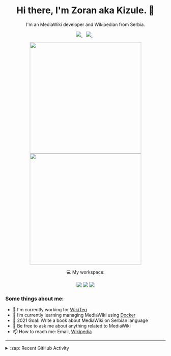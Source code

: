 <h1 align="center">
Hi there, I'm Zoran aka Kizule. 👋
</h1>

<p align="center">
I'm an MediaWiki developer and Wikipedian from Serbia.
</p>

<p align="center">

  <a href="https://www.linkedin.com/in/zoran-dori-85707a216/">
    <img src="https://img.shields.io/badge/linkedin-%230077B5.svg?&style=for-the-badge&logo=linkedin&logoColor=white" />
  </a>&nbsp;&nbsp;
  <a href="https://instagram.com/iamkizule">
    <img src="https://img.shields.io/badge/instagram-%23E4405F.svg?&style=for-the-badge&logo=instagram&logoColor=white" />        
  </a>&nbsp;&nbsp;

</p>

<p align='center'>
  <a href="#"><img src="https://github-readme-stats.vercel.app/api?username=kizule&show_icons=true&count_private=true&theme=dark" width="350"></a>
  <br>
  <a href="#"><img src="https://github-readme-stats.vercel.app/api/top-langs/?username=kizule&count_private=true&theme=dark" width="350"></a>
</p>

<p align="center">
  💻 My workspace:<br/><br/>
  <img src="https://img.shields.io/badge/windows-%230078D6.svg?&style=for-the-badge&logo=windows&logoColor=white" />
  <img src="https://img.shields.io/badge/amd-ryzen%20%205%203500u-%230071C5.svg?&style=for-the-badge&logo=amd&logoColor=white" />
  <img src="https://img.shields.io/badge/RAM-8GB-%230071C5.svg?&style=for-the-badge&logoColor=white" />
</p>

### Some things about me:

* 💼 I'm currently working for [WikiTeq](https://wikiteq.com)
* 🌱 I’m currently learning managing MediaWiki using [Docker](https://docker.com)
* 🥅 2021 Goal: Write a book about MediaWiki on Serbian language
* 💬 Be free to ask me about anything related to MediaWiki
* 📫 How to reach me: Email, [Wikipedia](https://en.wikipedia.org/wiki/User_talk:Kizule)

---
<details>
  <summary>:zap: Recent GitHub Activity</summary>

<!--RECENT_ACTIVITY:start-->
1. 🎉 Merged PR [#100](https://github.com/kizule/hacktoberfest-2021/pull/100) in [kizule/hacktoberfest-2021](https://github.com/kizule/hacktoberfest-2021)
2. 🎉 Merged PR [#101](https://github.com/kizule/hacktoberfest-2021/pull/101) in [kizule/hacktoberfest-2021](https://github.com/kizule/hacktoberfest-2021)
3. 🎉 Merged PR [#102](https://github.com/kizule/hacktoberfest-2021/pull/102) in [kizule/hacktoberfest-2021](https://github.com/kizule/hacktoberfest-2021)
4. 🎉 Merged PR [#98](https://github.com/kizule/hacktoberfest-2021/pull/98) in [kizule/hacktoberfest-2021](https://github.com/kizule/hacktoberfest-2021)
5. 🎉 Merged PR [#97](https://github.com/kizule/hacktoberfest-2021/pull/97) in [kizule/hacktoberfest-2021](https://github.com/kizule/hacktoberfest-2021)
<!--RECENT_ACTIVITY:end-->
<!--RECENT_ACTIVITY:last_update-->
Last Updated: Tuesday, October 5th, 2021, 6:19:41 PM
<!--RECENT_ACTIVITY:last_update_end-->

</details>
